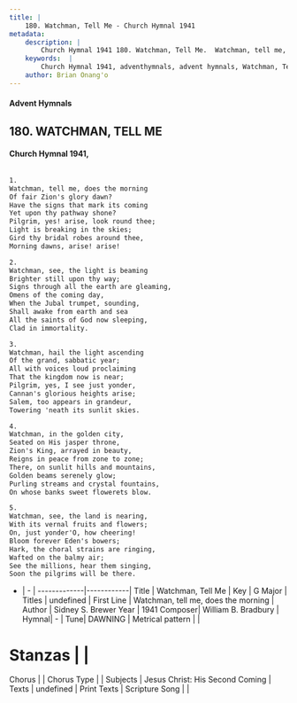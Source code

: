 ```yaml
---
title: |
    180. Watchman, Tell Me - Church Hymnal 1941
metadata:
    description: |
        Church Hymnal 1941 180. Watchman, Tell Me.  Watchman, tell me, does the morning  Of fair Zion's glory dawn?  Have the signs that mark its coming  Yet upon thy pathway shone?  Pilgrim, yes! arise, look round thee;  Light is breaking in the skies;  Gird thy bridal robes around thee,  Morning dawns, arise! arise!  
    keywords:  |
        Church Hymnal 1941, adventhymnals, advent hymnals, Watchman, Tell Me, Watchman, tell me, does the morning. 
    author: Brian Onang'o
---
```


#### Advent Hymnals
## 180. WATCHMAN, TELL ME
####  Church Hymnal 1941,

```txt

1.
Watchman, tell me, does the morning 
Of fair Zion's glory dawn? 
Have the signs that mark its coming 
Yet upon thy pathway shone? 
Pilgrim, yes! arise, look round thee; 
Light is breaking in the skies; 
Gird thy bridal robes around thee, 
Morning dawns, arise! arise! 

2.
Watchman, see, the light is beaming 
Brighter still upon thy way; 
Signs through all the earth are gleaming, 
Omens of the coming day, 
When the Jubal trumpet, sounding, 
Shall awake from earth and sea 
All the saints of God now sleeping, 
Clad in immortality. 

3.
Watchman, hail the light ascending 
Of the grand, sabbatic year; 
All with voices loud proclaiming 
That the kingdom now is near; 
Pilgrim, yes, I see just yonder, 
Cannan's glorious heights arise; 
Salem, too appears in grandeur, 
Towering 'neath its sunlit skies. 

4.
Watchman, in the golden city, 
Seated on His jasper throne, 
Zion's King, arrayed in beauty, 
Reigns in peace from zone to zone; 
There, on sunlit hills and mountains, 
Golden beams serenely glow; 
Purling streams and crystal fountains, 
On whose banks sweet flowerets blow. 

5.
Watchman, see, the land is nearing, 
With its vernal fruits and flowers; 
On, just yonder'O, how cheering! 
Bloom forever Eden's bowers; 
Hark, the choral strains are ringing, 
Wafted on the balmy air; 
See the millions, hear them singing, 
Soon the pilgrims will be there.


```

- |   -  |
-------------|------------|
Title | Watchman, Tell Me |
Key | G Major |
Titles | undefined |
First Line | Watchman, tell me, does the morning |
Author | Sidney S. Brewer
Year | 1941
Composer| William B. Bradbury |
Hymnal|  - |
Tune| DAWNING |
Metrical pattern | |
# Stanzas |  |
Chorus |  |
Chorus Type |  |
Subjects | Jesus Christ: His Second Coming |
Texts | undefined |
Print Texts | 
Scripture Song |  |
    

